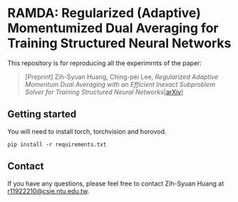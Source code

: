 # RAMDA: Regularized (Adaptive) Momentumized Dual Averaging for Training Structured Neural Networks

This repository is for reproducing all the experimrnts of the paper:

> [Preprint] Zih-Syuan Huang, Ching-pei Lee, *Regularized Adaptive Momentum Dual Averaging with an Efficient
Inexact Subproblem Solver for Training Structured Neural Networks*[[arXiv](https://arxiv.org/abs/2403.14398)]

## Getting started

You will need to install torch, torchvision and horovod.

```
pip install -r requirements.txt
```

## Contact

If you have any questions, please feel free to contact Zih-Syuan Huang at r11922210@csie.ntu.edu.tw.
